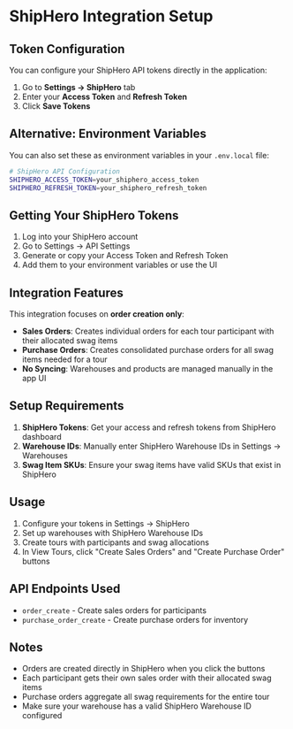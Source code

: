 # ShipHero Integration Setup

## Token Configuration

You can configure your ShipHero API tokens directly in the application:

1. Go to **Settings → ShipHero** tab
2. Enter your **Access Token** and **Refresh Token**
3. Click **Save Tokens**

## Alternative: Environment Variables

You can also set these as environment variables in your `.env.local` file:

```bash
# ShipHero API Configuration
SHIPHERO_ACCESS_TOKEN=your_shiphero_access_token
SHIPHERO_REFRESH_TOKEN=your_shiphero_refresh_token
```

## Getting Your ShipHero Tokens

1. Log into your ShipHero account
2. Go to Settings → API Settings
3. Generate or copy your Access Token and Refresh Token
4. Add them to your environment variables or use the UI

## Integration Features

This integration focuses on **order creation only**:

- **Sales Orders**: Creates individual orders for each tour participant with their allocated swag items
- **Purchase Orders**: Creates consolidated purchase orders for all swag items needed for a tour
- **No Syncing**: Warehouses and products are managed manually in the app UI

## Setup Requirements

1. **ShipHero Tokens**: Get your access and refresh tokens from ShipHero dashboard
2. **Warehouse IDs**: Manually enter ShipHero Warehouse IDs in Settings → Warehouses
3. **Swag Item SKUs**: Ensure your swag items have valid SKUs that exist in ShipHero

## Usage

1. Configure your tokens in Settings → ShipHero
2. Set up warehouses with ShipHero Warehouse IDs
3. Create tours with participants and swag allocations
4. In View Tours, click "Create Sales Orders" and "Create Purchase Order" buttons

## API Endpoints Used

- `order_create` - Create sales orders for participants
- `purchase_order_create` - Create purchase orders for inventory

## Notes

- Orders are created directly in ShipHero when you click the buttons
- Each participant gets their own sales order with their allocated swag items
- Purchase orders aggregate all swag requirements for the entire tour
- Make sure your warehouse has a valid ShipHero Warehouse ID configured